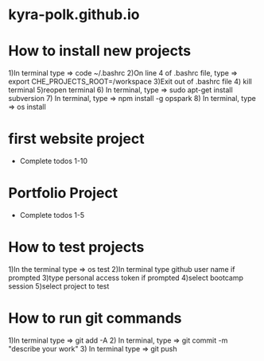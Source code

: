 # kyra-polk.github.io

# How to install new projects
1)In terminal type => code ~/.bashrc
2)On line 4 of .bashrc file, type => export CHE_PROJECTS_ROOT=/workspace
3)Exit out of .bashrc file
4) kill terminal
5)reopen terminal
6) In terminal, type => sudo apt-get install subversion
7) In terminal, type => npm install -g opspark
8) In terminal, type => os install

# first website project
- Complete todos 1-10

# Portfolio Project
- Complete todos 1-5

# How to test projects
1)In the terminal type => os test
2)In terminal type github user name if prompted 
3)type personal access token if prompted
4)select bootcamp session
5)select project to test

# How to run git commands 
1)In terminal type => git add -A
2) In terminal, type => git commit -m "describe your work"
3) In terminal type => git push
